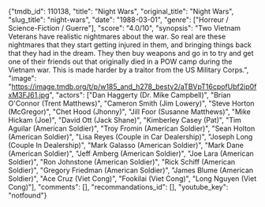 {"tmdb_id": 110138, "title": "Night Wars", "original_title": "Night Wars", "slug_title": "night-wars", "date": "1988-03-01", "genre": ["Horreur / Science-Fiction / Guerre"], "score": "4.0/10", "synopsis": "Two Vietnam Veterans have realistic nightmares about the war. So real are these nightmares that they start getting injured in them, and bringing things back that they had in the dream. They then buy weapons and go in to try and get one of their friends out that originally died in a POW camp during the Vietnam war. This is made harder by a traitor from the US Military Corps.", "image": "https://image.tmdb.org/t/p/w185_and_h278_bestv2/aTBVpT16cpofUbf2ip0fxM3FJ61.jpg", "actors": ["Dan Haggerty (Dr. Mike Campbell)", "Brian O'Connor (Trent Matthews)", "Cameron Smith (Jim Lowery)", "Steve Horton (McGregor)", "Chet Hood (Jhonny)", "Jill Foor (Susanne Matthews)", "Mike Hickam (Joe)", "David Ott (Jack Shane)", "Kimberley Casey (Pat)", "Tim Aguilar (American Soldier)", "Troy Fromin (American Soldier)", "Sean Holton (American Soldier)", "Lisa Reyes (Couple in Car Dealership)", "Joseph Long (Couple In Dealership)", "Mark Galasso (American Soldier)", "Mark Dane (American Soldier)", "Jeff Amberg (American Soldier)", "Joe Lara (American Soldier)", "Ron Johnstone (American Soldier)", "Rick Schiff (American Soldier)", "Gregory Friedman (American Soldier)", "James Blume (American Soldier)", "Ace Cruz (Viet Cong)", "Fookilai (Viet Cong)", "Long Nguyen (Viet Cong)"], "comments": [], "recommandations_id": [], "youtube_key": "notfound"}